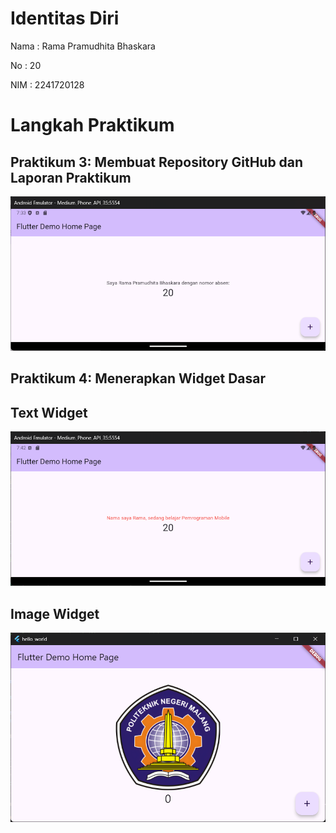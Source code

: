 # Identitas Diri
Nama : Rama Pramudhita Bhaskara

No : 20

NIM : 2241720128

# Langkah Praktikum
## Praktikum 3: Membuat Repository GitHub dan Laporan Praktikum
![Screenshot hello_world](images/01.png)

## Praktikum 4: Menerapkan Widget Dasar
## Text Widget
![Screenshot text widget](images/02.png)

## Image Widget
![Screenshot image widget](images/03.png)
